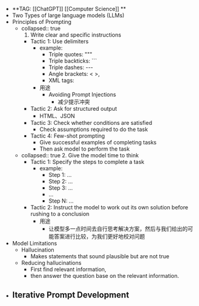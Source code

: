 - **TAG: [[ChatGPT]] [[Computer Science]]  **
- Two Types of large language models (LLMs)
- Principles of Prompting
	- collapsed:: true
	  1. Write clear and specific instructions
		- Tactic 1: Use delimiters
			- example:
				- Triple quotes: """
				- Triple backticks: ```
				- Triple dashes: ---
				- Angle brackets: < >,
				- XML tags: <tag> </tag>
			- 用途
				- Avoiding Prompt Injections
					- 减少提示冲突
		- Tactic 2: Ask for structured output
			- HTML、JSON
		- Tactic 3: Check whether conditions are satisfied
			- Check assumptions required to do the task
		- Tactic 4: Few-shot prompting
			- Give successful examples of completing tasks
			- Then ask model to perform the task
	- collapsed:: true
	  2. Give the model time to think
		- Tactic 1: Specify the steps to complete a task
			- example:
				- Step 1: ...
				- Step 2: ...
				- Step 3: ...
				- ...
				- Step N: ...
		- Tactic 2: Instruct the model to work out its own solution before rushing to a conclusion
			- 用途
				- 让模型多一点时间去自行思考解决方案，然后与我们给出的可能答案进行比较，为我们更好地校对问题
- Model Limitations
	- Hallucination
		- Makes statements that sound plausible but are not true
	- Reducing hallucinations
		- First find relevant information,
		- then answer the question base on the relevant information.
- Iterative Prompt Development
	-
